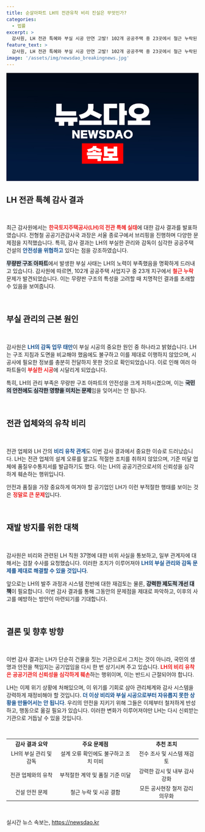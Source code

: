 ```yaml
---
title: 순살아파트 LH의 전관유착 비리 진실은 무엇인가?
categories:
  - 법률
excerpt: >
  감사원, LH 전관 특혜와 부실 시공 만연 고발! 102개 공공주택 중 23곳에서 철근 누락된 순살 아파트 사태가 발각됐다. 비리 유착과 감독 소홀 문제로 국민 안전이 위협받고 있다. 경종을 울려야 할 때!
feature_text: >
  감사원, LH 전관 특혜와 부실 시공 만연 고발! 102개 공공주택 중 23곳에서 철근 누락된 순살 아파트 사태가 발각됐다. 비리 유착과 감독 소홀 문제로 국민 안전이 위협받고 있다. 경종을 울려야 할 때!
image: '/assets/img/newsdao_breakingnews.jpg'
---
```


<p><img src="/assets/img/newsdao_breakingnews.jpg" alt="flaretime 속보" /></p>

<h2 data-ke-size="size26">LH 전관 특혜 감사 결과</h2>

<p data-ke-size="size16">&nbsp;</p>

<p>최근 감사원에서는 <b><span style="color: #ee2323;">한국토지주택공사(LH)의 전관 특혜 실태</span></b>에 대한 감사 결과를 발표하였습니다. 전형철 공공기관감사국 과장은 서울 종로구에서 브리핑을 진행하며 다양한 문제점을 지적했습니다. 특히, 감사 결과는 LH의 부실한 관리와 감독이 심각한 공공주택 건설의 <b><span style="color: #1a5490;">안전성을 위협하고</span></b> 있다는 점을 강조하였습니다. </p>

<p><b><span style="background-color: #21538527;">무량판 구조 아파트</span></b>에서 발생한 부실 사태는 LH의 노력이 부족했음을 명확하게 드러내고 있습니다. 감사원에 따르면, 102개 공공주택 사업지구 중 23개 지구에서 <b><span style="color: #ee2323;">철근 누락</span></b> 문제가 발견되었습니다. 이는 무량판 구조의 특성을 고려할 때 치명적인 결과를 초래할 수 있음을 보여줍니다. </p>

<p data-ke-size="size16">&nbsp;</p>

<h2 data-ke-size="size26">부실 관리의 근본 원인</h2>

<p data-ke-size="size16">&nbsp;</p>

<p>감사원은 <b><span style="color: #1a5490;">LH의 감독 업무 태만</span></b>이 부실 시공의 중요한 원인 중 하나라고 밝혔습니다. LH는 구조 지침과 도면을 비교해야 했음에도 불구하고 이를 제대로 이행하지 않았으며, 시공사에 필요한 정보를 충분히 전달하지 못한 것으로 확인되었습니다. 이로 인해 여러 아파트들이 <b><span style="color: #ee2323;">부실한 시공</span></b>에 시달리게 되었습니다. </p>

<p>특히, LH의 관리 부족은 무량판 구조 아파트의 안전성을 크게 저하시켰으며, 이는 <b><span style="background-color: #21538527;">국민의 안전에도 심각한 영향을 미치는 문제</span></b>임을 잊어서는 안 됩니다. </p>

<p data-ke-size="size16">&nbsp;</p>

<h2 data-ke-size="size26">전관 업체와의 유착 비리</h2>

<p data-ke-size="size16">&nbsp;</p>

<p>전관 업체와 LH 간의 <b><span style="color: #1a5490;">비리 유착 관계</span></b>도 이번 감사 결과에서 중요한 이슈로 드러났습니다. LH는 전관 업체의 설계 오류를 알고도 적절한 조치를 취하지 않았으며, 기준 미달 업체에 품질우수통지서를 발급하기도 했다. 이는 LH의 공공기관으로서의 신뢰성을 심각하게 훼손하는 행위입니다. </p>

<p>안전과 품질을 가장 중요하게 여겨야 할 공기업인 LH가 이런 부적절한 행태를 보이는 것은 <b><span style="color: #ee2323;">정말로 큰 문제</span></b>입니다. </p>

<p data-ke-size="size16">&nbsp;</p>

<h2 data-ke-size="size26">재발 방지를 위한 대책</h2>

<p data-ke-size="size16">&nbsp;</p>

<p>감사원은 비리와 관련된 LH 직원 37명에 대한 비위 사실을 통보하고, 일부 관계자에 대해서는 검찰 수사를 요청했습니다. 이러한 조치가 이루어져야 <b><span style="color: #1a5490;">LH의 부실 관리와 감독 문제를 제대로 해결할 수 있을 것입니다</span></b>. </p>

<p>앞으로는 LH의 발주 과정과 시스템 전반에 대한 재검토는 물론, <b><span style="background-color: #21538527;">강력한 제도적 개선 대책</span></b>이 필요합니다. 이번 감사 결과를 통해 그동안의 문제점을 제대로 파악하고, 이후의 사고를 예방하는 방안이 마련되기를 기대합니다.</p>

<p data-ke-size="size16">&nbsp;</p>

<h2 data-ke-size="size26">결론 및 향후 방향</h2>

<p data-ke-size="size16">&nbsp;</p>

<p>이번 감사 결과는 LH가 단순히 건물을 짓는 기관으로서 그치는 것이 아니라, 국민의 생명과 안전을 책임지는 공기업임을 다시 한 번 상기시켜 주고 있습니다. <b><span style="color: #ee2323;">LH의 비리 유착은 공공기관의 신뢰성을 심각하게 훼손</span></b>하는 행위이며, 이는 반드시 근절되어야 합니다. </p>

<p>LH는 이제 위기 상황에 처해있으며, 이 위기를 기회로 삼아 관리체계와 감사 시스템을 강력하게 재정비해야 할 것입니다. <b><span style="color: #1a5490;">더 이상 비리와 부실 시공으로부터 자유롭지 못한 상황을 만들어서는 안 됩니다</span></b>. 우리의 안전을 지키기 위해 그들은 이제부터 철저하게 반성하고, 행동으로 옮길 필요가 있습니다. 이러한 변화가 이루어져야만 LH는 다시 신뢰받는 기관으로 거듭날 수 있을 것입니다. </p>

<p data-ke-size="size16">&nbsp;</p>

<table>
<tr>
<td style="text-align: center; height: 17px;"><b>감사 결과 요약</b></td>
<td style="text-align: center; height: 17px;"><b>주요 문제점</b></td>
<td style="text-align: center; height: 17px;"><b>추천 조치</b></td>
</tr>
<tr>
<td style="text-align: center; height: 17px;">LH의 부실 관리 및 감독</td>
<td style="text-align: center; height: 17px;">설계 오류 확인에도 불구하고 조치 미비</td>
<td style="text-align: center; height: 17px;">전수 조사 및 시스템 재검토</td>
</tr>
<tr>
<td style="text-align: center; height: 17px;">전관 업체와의 유착</td>
<td style="text-align: center; height: 17px;">부적절한 계약 및 품질 기준 미달</td>
<td style="text-align: center; height: 17px;">강력한 감시 및 내부 감사 강화</td>
</tr>
<tr>
<td style="text-align: center; height: 17px;">건설 안전 문제</td>
<td style="text-align: center; height: 17px;">철근 누락 및 시공 결함</td>
<td style="text-align: center; height: 17px;">모든 공사현장 철저 감리 의무화</td>
</tr>
</table>

<p data-ke-size="size16">&nbsp;</p>
실시간 뉴스 속보는, <a href="https://newsdao.kr" rel="dofollow">https://newsdao.kr</a>


